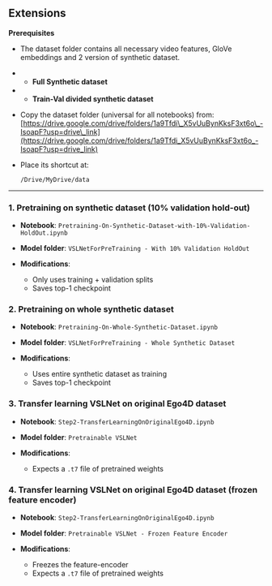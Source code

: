 

## Extensions

**Prerequisites**
* The dataset folder contains all necessary video features, GloVe embeddings and 2 version of synthetic dataset.
* * **Full Synthetic dataset**
* * **Train-Val divided synthetic dataset**
* Copy the dataset folder (universal for all notebooks) from:
  [https://drive.google.com/drive/folders/1a9Tfdi\_X5vUuBynKksF3xt6o\_-IsoapF?usp=drive\_link](https://drive.google.com/drive/folders/1a9Tfdi_X5vUuBynKksF3xt6o_-IsoapF?usp=drive_link)
* Place its shortcut at:

  ```
  /Drive/MyDrive/data
  ```

---

### 1. Pretraining on synthetic dataset (10% validation hold-out)

* **Notebook**: `Pretraining-On-Synthetic-Dataset-with-10%-Validation-HoldOut.ipynb`
* **Model folder**: `VSLNetForPreTraining - With 10% Validation HoldOut`
* **Modifications**:

  * Only uses training + validation splits
  * Saves top-1 checkpoint

### 2. Pretraining on whole synthetic dataset

* **Notebook**: `Pretraining-On-Whole-Synthetic-Dataset.ipynb`
* **Model folder**: `VSLNetForPreTraining - Whole Synthetic Dataset`
* **Modifications**:

  * Uses entire synthetic dataset as training
  * Saves top-1 checkpoint

### 3. Transfer learning VSLNet on original Ego4D dataset

* **Notebook**: `Step2-TransferLearningOnOriginalEgo4D.ipynb`
* **Model folder**: `Pretrainable VSLNet`
* **Modifications**:

  * Expects a `.t7` file of pretrained weights

### 4. Transfer learning VSLNet on original Ego4D dataset (frozen feature encoder)

* **Notebook**: `Step2-TransferLearningOnOriginalEgo4D.ipynb`
* **Model folder**: `Pretrainable VSLNet - Frozen Feature Encoder`
* **Modifications**:

  * Freezes the feature-encoder
  * Expects a `.t7` file of pretrained weights


